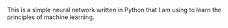This is a simple neural network written in Python that I am using to learn the principles of machine learning.
